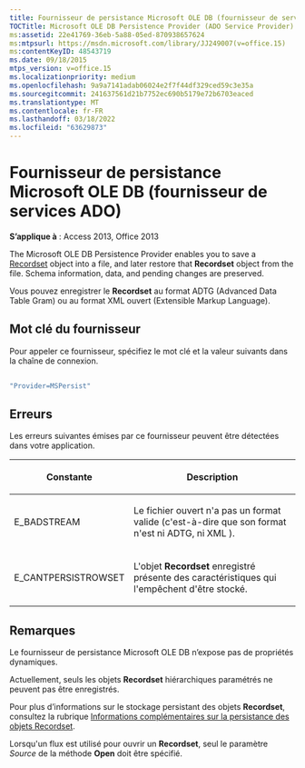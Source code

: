 ```yaml
---
title: Fournisseur de persistance Microsoft OLE DB (fournisseur de service ADO)
TOCTitle: Microsoft OLE DB Persistence Provider (ADO Service Provider)
ms:assetid: 22e41769-36eb-5a88-05ed-870938657624
ms:mtpsurl: https://msdn.microsoft.com/library/JJ249007(v=office.15)
ms:contentKeyID: 48543719
ms.date: 09/18/2015
mtps_version: v=office.15
ms.localizationpriority: medium
ms.openlocfilehash: 9a9a7141adab06024e2f7f44df329ced59c3e35a
ms.sourcegitcommit: 241637561d21b7752ec690b5179e72b6703eaced
ms.translationtype: MT
ms.contentlocale: fr-FR
ms.lasthandoff: 03/18/2022
ms.locfileid: "63629873"
---
```

# <a name="microsoft-ole-db-persistence-provider-ado-service-provider"></a>Fournisseur de persistance Microsoft OLE DB (fournisseur de services ADO)


**S’applique à** : Access 2013, Office 2013 

The Microsoft OLE DB Persistence Provider enables you to save a [Recordset](recordset-object-ado.md) object into a file, and later restore that **Recordset** object from the file. Schema information, data, and pending changes are preserved.

Vous pouvez enregistrer le **Recordset** au format ADTG (Advanced Data Table Gram) ou au format XML ouvert (Extensible Markup Language).

## <a name="provider-keyword"></a>Mot clé du fournisseur

Pour appeler ce fournisseur, spécifiez le mot clé et la valeur suivants dans la chaîne de connexion.

```vb 
 
"Provider=MSPersist" 
```

## <a name="errors"></a>Erreurs

Les erreurs suivantes émises par ce fournisseur peuvent être détectées dans votre application.

<table>
<colgroup>
<col />
<col />
</colgroup>
<thead>
<tr class="header">
<th><p>Constante</p></th>
<th><p>Description</p></th>
</tr>
</thead>
<tbody>
<tr class="odd">
<td><p>E_BADSTREAM</p></td>
<td><p>Le fichier ouvert n'a pas un format valide (c'est-à-dire que son format n'est ni ADTG, ni XML ).</p></td>
</tr>
<tr class="even">
<td><p>E_CANTPERSISTROWSET</p></td>
<td><p>L'objet <strong>Recordset</strong> enregistré présente des caractéristiques qui l'empêchent d'être stocké.</p></td>
</tr>
</tbody>
</table>


## <a name="remarks"></a>Remarques

Le fournisseur de persistance Microsoft OLE DB n’expose pas de propriétés dynamiques.

Actuellement, seuls les objets **Recordset** hiérarchiques paramétrés ne peuvent pas être enregistrés.

Pour plus d’informations sur le stockage persistant des objets **Recordset**, consultez la rubrique [Informations complémentaires sur la persistance des objets Recordset](more-about-recordset-persistence.md).

Lorsqu'un flux est utilisé pour ouvrir un **Recordset**, seul le paramètre *Source* de la méthode **Open** doit être spécifié.

